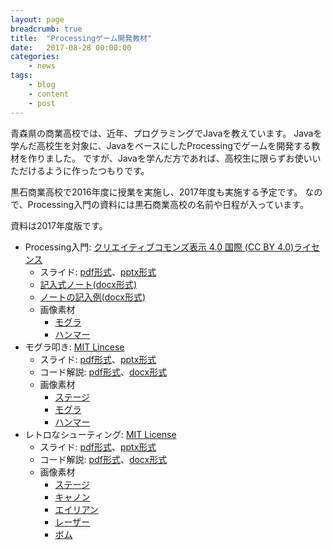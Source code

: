 ```yaml
---
layout: page
breadcrumb: true
title:  "Processingゲーム開発教材"
date:   2017-08-28 00:00:00
categories:
    - news
tags:
    - blog
    - content
    - post
---
```


青森県の商業高校では、近年、プログラミングでJavaを教えています。
Javaを学んだ高校生を対象に、JavaをベースにしたProcessingでゲームを開発する教材を作りました。
ですが、Javaを学んだ方であれば、高校生に限らずお使いいただけるように作ったつもりです。

黒石商業高校で2016年度に授業を実施し、2017年度も実施する予定です。
なので、Processing入門の資料には黒石商業高校の名前や日程が入っています。

資料は2017年度版です。

* Processing入門: [クリエイティブコモンズ表示 4.0 国際 (CC BY 4.0)ライセンス](https://creativecommons.org/licenses/by/4.0/deed.ja)
   - スライド: [pdf形式](https://github.com/akokubo/kuroishi_ch_processing/blob/master/slide_programming_processing.pdf)、[pptx形式](https://raw.githubusercontent.com/akokubo/kuroishi_ch_processing/master/slide_programming_processing.pptx)
   - [記入式ノート(docx形式)](https://raw.githubusercontent.com/akokubo/kuroishi_ch_processing/master/note_programming_processing.docx)
   - [ノートの記入例(docx形式)](https://raw.githubusercontent.com/akokubo/kuroishi_ch_processing/master/note_programming_processing_example.docx)
   - 画像素材
      + [モグラ](https://raw.githubusercontent.com/akokubo/kuroishi_ch_processing/master/mole.png)
      + [ハンマー](https://raw.githubusercontent.com/akokubo/kuroishi_ch_processing/master/hammer.png)
* モグラ叩き: [MIT Lincese](https://github.com/akokubo/whack_a_mole/blob/master/LICENSE)
   - スライド: [pdf形式](https://github.com/akokubo/whack_a_mole/blob/master/doc/slide_whack_a_mole.pdf)、[pptx形式](https://raw.githubusercontent.com/akokubo/whack_a_mole/master/doc/slide_whack_a_mole.pptx)
   - コード解説: [pdf形式](https://github.com/akokubo/whack_a_mole/blob/master/doc/code_whack_a_mole.pdf)、[docx形式](https://raw.githubusercontent.com/akokubo/whack_a_mole/master/doc/code_whack_a_mole.docx)
   - 画像素材
      + [ステージ](https://raw.githubusercontent.com/akokubo/whack_a_mole/master/whack_a_mole/data/stage.png)
      + [モグラ](https://raw.githubusercontent.com/akokubo/whack_a_mole/master/whack_a_mole/data/mole.png)
      + [ハンマー](https://raw.githubusercontent.com/akokubo/whack_a_mole/master/whack_a_mole/data/hammer.png)
* レトロなシューティング: [MIT License](https://github.com/akokubo/retro_shooting/blob/master/LICENSE)
   - スライド: [pdf形式](https://github.com/akokubo/retro_shooting/blob/master/doc/slide_retro_shooting.pdf)、[pptx形式](https://raw.githubusercontent.com/akokubo/retro_shooting/master/doc/slide_retro_shooting.pptx)
   - コード解説: [pdf形式](https://github.com/akokubo/retro_shooting/blob/master/doc/code_retro_shooting.pdf)、[docx形式](https://raw.githubusercontent.com/akokubo/retro_shooting/master/doc/code_retro_shooting.docx)
   - 画像素材
      + [ステージ](https://raw.githubusercontent.com/akokubo/retro_shooting/master/retro_shooting/data/stage.png)
      + [キャノン](https://raw.githubusercontent.com/akokubo/retro_shooting/master/retro_shooting/data/cannon.png)
      + [エイリアン](https://raw.githubusercontent.com/akokubo/retro_shooting/master/retro_shooting/data/alien.png)
      + [レーザー](https://raw.githubusercontent.com/akokubo/retro_shooting/master/retro_shooting/data/laser.png)
      + [ボム](https://raw.githubusercontent.com/akokubo/retro_shooting/master/retro_shooting/data/bomb.png)

